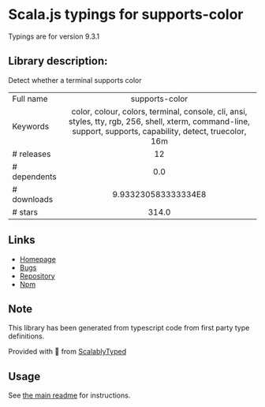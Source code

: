 
# Scala.js typings for supports-color

Typings are for version 9.3.1

## Library description:
Detect whether a terminal supports color

|                    |                 |
| ------------------ | :-------------: |
| Full name          | supports-color |
| Keywords           | color, colour, colors, terminal, console, cli, ansi, styles, tty, rgb, 256, shell, xterm, command-line, support, supports, capability, detect, truecolor, 16m |
| # releases         | 12 |
| # dependents       | 0.0 |
| # downloads        | 9.933230583333334E8 |
| # stars            | 314.0 |

## Links
- [Homepage](https://github.com/chalk/supports-color#readme)
- [Bugs](https://github.com/chalk/supports-color/issues)
- [Repository](https://github.com/chalk/supports-color)
- [Npm](https://www.npmjs.com/package/supports-color)
    


## Note
This library has been generated from typescript code from first party type definitions.

Provided with :purple_heart: from [ScalablyTyped](https://github.com/oyvindberg/ScalablyTyped)

## Usage
See [the main readme](../../readme.md) for instructions.


